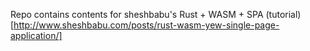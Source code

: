 Repo contains contents for sheshbabu's Rust + WASM + SPA (tutorial)[http://www.sheshbabu.com/posts/rust-wasm-yew-single-page-application/]